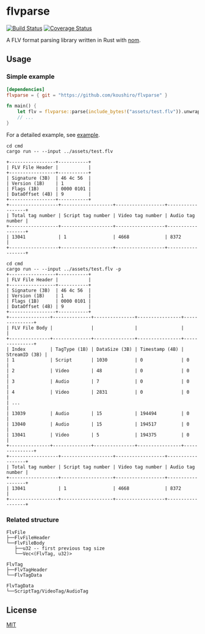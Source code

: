 # flvparse

[![Build Status][ga-svg]][ga-url]
[![Coverage Status][codecov-svg]][codecov-url]

[ga-svg]: https://github.com/koushiro/flvparse/workflows/build/badge.svg
[ga-url]: https://github.com/koushiro/flvparse/actions
[codecov-svg]: https://img.shields.io/codecov/c/github/koushiro/flvparse
[codecov-url]: https://codecov.io/gh/koushiro/flvparse

A FLV format parsing library written in Rust with [nom](https://github.com/Geal/nom).

## Usage

### Simple example

```toml
[dependencies]
flvparse = { git = "https://github.com/koushiro/flvparse" }
```

```rust
fn main() {
    let flv = flvparse::parse(include_bytes!("assets/test.flv")).unwrap();
    // ...
}
```

For a detailed example, see [example](cmd/src/main.rs).

```
cd cmd
cargo run -- --input ../assets/test.flv

+-----------------+-----------+
| FLV File Header |           |
+-----------------+-----------+
| Signature (3B)  | 46 4c 56  |
| Version (1B)    | 1         |
| Flags (1B)      | 0000 0101 |
| DataOffset (4B) | 9         |
+-----------------+-----------+
+------------------+-------------------+------------------+------------------+
| Total tag number | Script tag number | Video tag number | Audio tag number |
+------------------+-------------------+------------------+------------------+
| 13041            | 1                 | 4668             | 8372             |
+------------------+-------------------+------------------+------------------+
```

```
cd cmd
cargo run -- --input ../assets/test.flv -p
+-----------------+-----------+
| FLV File Header |           |
+-----------------+-----------+
| Signature (3B)  | 46 4c 56  |
| Version (1B)    | 1         |
| Flags (1B)      | 0000 0101 |
| DataOffset (4B) | 9         |
+-----------------+-----------+
+---------------+--------------+---------------+----------------+---------------+
| FLV File Body |              |               |                |               |
+---------------+--------------+---------------+----------------+---------------+
| Index         | TagType (1B) | DataSize (3B) | Timestamp (4B) | StreamID (3B) |
| 1             | Script       | 1030          | 0              | 0             |
| 2             | Video        | 48            | 0              | 0             |
| 3             | Audio        | 7             | 0              | 0             |
| 4             | Video        | 2831          | 0              | 0             |
| ...                                                                           |
| 13039         | Audio        | 15            | 194494         | 0             |
| 13040         | Audio        | 15            | 194517         | 0             |
| 13041         | Video        | 5             | 194375         | 0             |
+---------------+--------------+---------------+----------------+---------------+
+------------------+-------------------+------------------+------------------+
| Total tag number | Script tag number | Video tag number | Audio tag number |
+------------------+-------------------+------------------+------------------+
| 13041            | 1                 | 4668             | 8372             |
+------------------+-------------------+------------------+------------------+
```

### Related structure

```
FlvFile
├──FlvFileHeader
└──FlvFileBody
   ├──u32 -- first previous tag size
   └──Vec<(FlvTag, u32)>
    
FlvTag
├──FlvTagHeader
└──FlvTagData

FlvTagData
└──ScriptTag/VideoTag/AudioTag
```

## License

[MIT](LICENSE)
